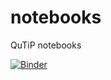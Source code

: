 # notebooks
QuTiP notebooks

[![Binder](https://mybinder.org/badge_logo.svg)](https://mybinder.org/v2/gh/nathanshammah/notebooks/master)
